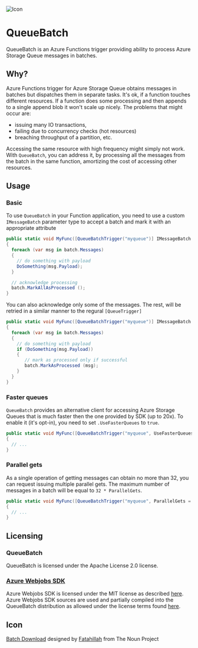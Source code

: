![Icon](https://raw.githubusercontent.com/Scooletz/QueueBatch/develop/package_icon.png)

# QueueBatch

QueueBatch is an Azure Functions trigger providing ability to process Azure Storage Queue messages in batches.

## Why?

Azure Functions trigger for Azure Storage Queue obtains messages in batches but dispatches them in separate tasks. It's ok, if a function touches different resources. If a function does some processing and then appends to a single append blob it won't scale up nicely. The problems that might occur are: 
- issuing many IO transactions, 
- failing due to concurrency checks (hot resources)
- breaching throughput of a partition, etc. 

Accessing the same resource with high frequency might simply not work. With `QueueBatch`, you can address it, by processing all the messages from the batch in the same function, amortizing the cost of accessing other resources.

## Usage

### Basic

To use `QueueBatch` in your Function application, you need to use a custom `IMessageBatch` parameter type to accept a batch and mark it with an appropriate attribute

```c#
public static void MyFunc([QueueBatchTrigger("myqueue")] IMessageBatch batch)
{
  foreach (var msg in batch.Messages)
  {
    // do something with payload
    DoSomething(msg.Payload);
  }

  // acknowledge processing
  batch.MarkAllAsProcessed ();
}
```

You can also acknowledge only some of the messages. The rest, will be retried in a similar manner to the regural `[QueueTrigger]`

```c#
public static void MyFunc([QueueBatchTrigger("myqueue")] IMessageBatch batch)
{
  foreach (var msg in batch.Messages)
  {
    // do something with payload
    if (DoSomething(msg.Payload))
    {
       // mark as processed only if successful
       batch.MarkAsProcessed (msg);
    }
  }
}
```

### Faster queues

`QueueBatch` provides an alternative client for accessing Azure Storage Queues that is much faster then the one provided by SDK (up to 20x). To enable it (it's opt-in), you need to set `.UseFasterQueues` to `true`.

```c#
public static void MyFunc([QueueBatchTrigger("myqueue", UseFasterQueues = true)] IMessageBatch batch)
{
  // ...
}
```

### Parallel gets

As a single operation of getting messages can obtain no more than 32, you can request issuing multiple parallel gets. The maximum number of messages in a batch will be equal to `32 * ParallelGets`.

```c#
public static void MyFunc([QueueBatchTrigger("myqueue", ParallelGets = 2)] IMessageBatch batch)
{
  // ...
}
```

## Licensing

### QueueBatch

QueueBatch is licensed under the Apache License 2.0 license.

### [Azure Webjobs SDK](https://github.com/Azure/azure-webjobs-sdk) 

Azure Webjobs SDK is licensed under the MIT license as described [here](https://github.com/Azure/azure-webjobs-sdk/blob/dev/LICENSE.txt).
Azure Webjobs SDK sources are used and partially compiled into the QueueBatch distribution as allowed under the license terms found [here](https://github.com/Azure/azure-webjobs-sdk/blob/dev/LICENSE.txt).

## Icon

[Batch Download](https://thenounproject.com/term/cloud-batch-download/1035171/) designed by [Fatahillah](https://thenounproject.com/fatahillah/) from The Noun Project

